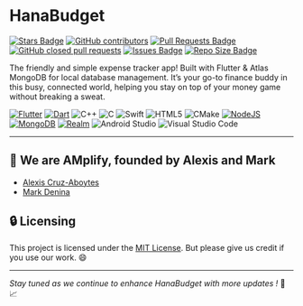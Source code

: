 # HanaBudget

<a href="https://github.com/ChicoQuemador1/HanaBudget/stargazers"><img src="https://img.shields.io/github/stars/ChicoQuemador1/HanaBudget?color=yellow" alt="Stars Badge"/></a> <a href="https://github.com/ChicoQuemador1/HanaBudget/graphs/contributors"><img alt="GitHub contributors" src="https://img.shields.io/github/contributors-anon/ChicoQuemador1/HanaBudget"></a> <a href="https://github.com/ChicoQuemador1/HanaBudget/pulls"><img src="https://img.shields.io/github/issues-pr/ChicoQuemador1/HanaBudget?color=blue" alt="Pull Requests Badge"/></a> <a href="https://github.com/ChicoQuemador1/HanaBudget/pulls?q=is%3Apr+is%3Aclosed"><img alt="GitHub closed pull requests" src="https://img.shields.io/github/issues-pr-closed-raw/ChicoQuemador1/HanaBudget"></a> <a href="https://github.com/ChicoQuemador1/HanaBudget/issues"><img src="https://img.shields.io/github/issues/ChicoQuemador1/HanaBudget?color=important" alt="Issues	Badge"/></a> <a href="https://github.com/ChicoQuemador1/HanaBudget"><img src="https://img.shields.io/github/repo-size/ChicoQuemador1/HanaBudget?color=ff69b4" alt="Repo Size Badge"/></a>

The friendly and simple expense tracker app! Built with Flutter & Atlas MongoDB for local database management. It’s your go-to finance buddy in this busy, connected world, helping you stay on top of your money game without breaking a sweat.

[![Flutter](https://img.shields.io/badge/Flutter-%2302569B.svg?style=for-the-badge&logo=Flutter&logoColor=white)](https://flutter.dev/) [![Dart](https://img.shields.io/badge/dart-%230175C2.svg?style=for-the-badge&logo=dart&logoColor=white)](https://dart.dev/) ![C++](https://img.shields.io/badge/c++-%2300599C.svg?style=for-the-badge&logo=c%2B%2B&logoColor=white) ![C](https://img.shields.io/badge/c-%2300599C.svg?style=for-the-badge&logo=c&logoColor=white) ![Swift](https://img.shields.io/badge/swift-F54A2A?style=for-the-badge&logo=swift&logoColor=white) ![HTML5](https://img.shields.io/badge/html5-%23E34F26.svg?style=for-the-badge&logo=html5&logoColor=white) ![CMake](https://img.shields.io/badge/CMake-%23008FBA.svg?style=for-the-badge&logo=cmake&logoColor=white) [![NodeJS](https://img.shields.io/badge/node.js-6DA55F?style=for-the-badge&logo=node.js&logoColor=white)](https://nodejs.org/en/about) [![MongoDB](https://img.shields.io/badge/MongoDB-%234ea94b.svg?style=for-the-badge&logo=mongodb&logoColor=white)](https://www.mongodb.com/) [![Realm](https://img.shields.io/badge/Realm-39477F?style=for-the-badge&logo=realm&logoColor=white)](https://realm.io/) ![Android Studio](https://img.shields.io/badge/Android%20Studio-3DDC84.svg?style=for-the-badge&logo=android-studio&logoColor=white) ![Visual Studio Code](https://img.shields.io/badge/Visual%20Studio%20Code-0078d7.svg?style=for-the-badge&logo=visual-studio-code&logoColor=white)

***

## 🌟 We are AMplify, founded by Alexis and Mark

- [Alexis Cruz-Aboytes](https://github.com/ChicoQuemador1)
- [Mark Denina](https://github.com/mdenina1)



## 🔒 Licensing

This project is licensed under the [MIT License](LICENSE). But please give us credit if you use our work. 😄

---

*Stay tuned as we continue to enhance HanaBudget with more updates !* 💸 📈

